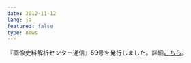 ```yaml
---
date: 2012-11-12
lang: ja
featured: false
type: news
---
```

『画像史料解析センター通信』59号を発行しました。詳細<a href="http://www.hi.u-tokyo.ac.jp/gazo/centernewslist.htm" target="_blank">こちら</a>。
